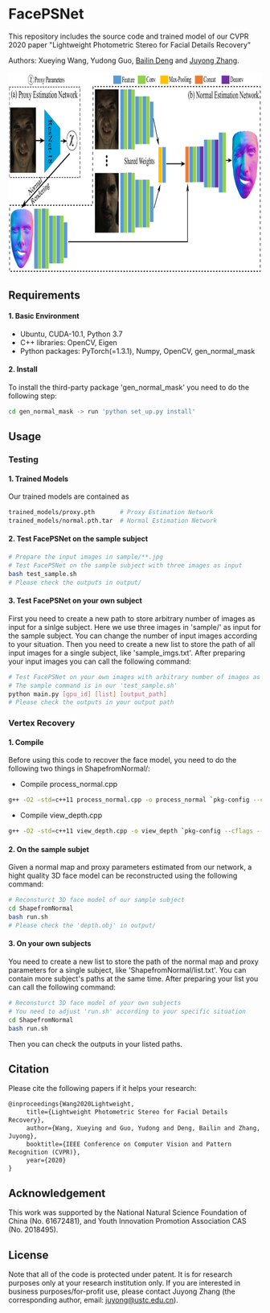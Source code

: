 # FacePSNet
This repository includes the source code and trained model of our CVPR 2020 paper "Lightweight Photometric Stereo for Facial Details Recovery"

Authors: Xueying Wang, Yudong Guo, [Bailin Deng](http://www.bdeng.me/) and [Juyong Zhang](http://staff.ustc.edu.cn/~juyong/).

<img src = "images/network.png" height = "400px"/> 


## Requirements
#### 1. Basic Environment
- Ubuntu, CUDA-10.1, Python 3.7
- C++ libraries: OpenCV, Eigen
- Python packages: PyTorch(=1.3.1), Numpy, OpenCV, gen_normal_mask

#### 2. Install
To install the third-party package 'gen_normal_mask' you need to do the following step:
 ```bash
 cd gen_normal_mask -> run 'python set_up.py install'
``` 


## Usage
### Testing
#### 1. Trained Models
Our trained models are contained as
 ```bash
 trained_models/proxy.pth       # Proxy Estimation Network
 trained_models/normal.pth.tar  # Normal Estimation Network
``` 

#### 2. Test FacePSNet on the sample subject
 ```bash
 # Prepare the input images in sample/**.jpg
 # Test FacePSNet on the sample subject with three images as input
 bash test_sample.sh
 # Please check the outputs in output/
``` 

#### 3. Test FacePSNet on your own subject
First you need to create a new path to store arbitrary number of images as input for a sinlge subject. 
Here we use three images in 'sample/' as input for the sample subject. You can change the number of input images according to your situation. 
Then you need to create a new list to store the path of all input images for a single subject, like 'sample_imgs.txt'. 
After preparing your input images you can call the following command:
 ```bash
 # Test FacePSNet on your own images with arbitrary number of images as input
 # The sample command is in our 'test_sample.sh'
 python main.py [gpu_id] [list] [output_path]
 # Please check the outputs in your output path
``` 

### Vertex Recovery
#### 1. Compile
Before using this code to recover the face model, you need to do the following two things in ShapefromNormal/:
- Compile process_normal.cpp 
 ```bash
 g++ -O2 -std=c++11 process_normal.cpp -o process_normal `pkg-config --cflags --libs opencv`
``` 
- Compile view_depth.cpp
 ```bash
 g++ -O2 -std=c++11 view_depth.cpp -o view_depth `pkg-config --cflags --libs opencv`
``` 

#### 2. On the sample subjet
Given a normal map and proxy parameters estimated from our network, a hight quality 3D face model can be reconstructed using the following command:
 ```bash
 # Reconsturct 3D face model of our sample subject
 cd ShapefromNormal 
 bash run.sh
 # Please check the 'depth.obj' in output/
``` 

#### 3. On your own subjects
You need to create a new list to store the path of the normal map and proxy parameters for a single subject, like 'ShapefromNormal/list.txt'. 
You can contain more subject's paths at the same time.
After preparing your list you can call the following command:
 ```bash
 # Reconsturct 3D face model of your own subjects
 # You need to adjust 'run.sh' according to your specific situation
 cd ShapefromNormal
 bash run.sh
```
Then you can check the outputs in your listed paths. 


## Citation
Please cite the following papers if it helps your research: 
 ```
 @inproceedings{Wang2020Lightweight,
      title={Lightweight Photometric Stereo for Facial Details Recovery},
      author={Wang, Xueying and Guo, Yudong and Deng, Bailin and Zhang, Juyong},
      booktitle={IEEE Conference on Computer Vision and Pattern Recognition (CVPR)},
      year={2020}
}
``` 


## Acknowledgement
This work was supported by the National Natural Science Foundation of China (No. 61672481), and Youth Innovation Promotion Association CAS (No. 2018495).


## License
Note that all of the code is protected under patent. It is for research purposes only at your research institution only. 
If you are interested in business purposes/for-profit use, please contact Juyong Zhang (the corresponding author, email: 
juyong@ustc.edu.cn).
